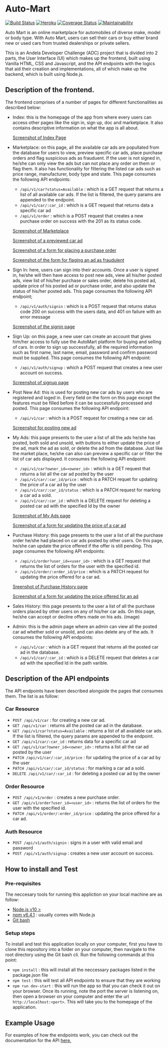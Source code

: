 # Auto-Mart

[![Build Status](https://travis-ci.com/chuksjoe/AutoMart.svg?branch=develop)](https://travis-ci.com/chuksjoe/AutoMart)
[![Heroku](https://img.shields.io/badge/heroku-deployed-green.svg)](https://auto-mart-adc.herokuapp.com)
[![Coverage Status](https://coveralls.io/repos/github/chuksjoe/AutoMart/badge.svg?branch=develop)](https://coveralls.io/github/chuksjoe/AutoMart?branch=develop)
[![Maintainability](https://api.codeclimate.com/v1/badges/1c755fa5581069ff8171/maintainability)](https://codeclimate.com/github/chuksjoe/AutoMart/maintainability)

Auto Mart is an online marketplace for automobiles of diverse make, model or body type. With Auto Mart, users can sell their cars or buy either brand new or used cars from trusted dealerships or private sellers.

This is an Andela Developer Challenge (ADC) project that is divided into 2 parts, the User Interface (UI) which makes up the frontend, built using Vanilla HTML, CSS and Javascript, and the API endpoints with the logics that aid their creation and implementations, all of which make up the backend, which is built using Node.js.

## Description of the frontend.

The frontend comprises of a number of pages for different functionalities as described below:

- Index: this is the homepage of the app from where every users can access other pages like the sign in, sign up, doc and marketplace. It also contains descriptive information on what the app is all about.

  [Screenshot of Index Page](https://drive.google.com/open?id=1dzR8JeXaR6hlPUfeYbNHaAsm8gKQjPPQ)

- Marketplace: on this page, all the available car ads are popullated from the database for users to view, preview specific car ads, place purchase orders and flag suspicious ads as frauduent. If the user is not signed in, he/she can only view the ads but can not place any order on them or flag them. It also has functionality for filtering the listed car ads such as price range, manufacturer, body type and state.
  This page consumes the following API endpoints:

  - `/api/v1/car?status=Available` : which is a GET request that returns a list of all available car ads. If the list is filtered, the query params are appended to the endpoint.
  - `/api/v1/car/:car_id` : which is a GET request that returns data a specific car ad
  - `/api/v1/order` : which is a POST request that creates a new purchase order on success with the 201 as its status code.

  [Screenshot of Marketplace](https://drive.google.com/open?id=1w_U9DTsJrkOW-oS4Du8RqgiceMOn5LBZ)

  [Screenshot of a previewed car ad](https://drive.google.com/open?id=1FQSZ2oVlf0XV7OZXfg5W459rg48LK_YX)

  [Screenshot of a form for placing a purchase order](https://drive.google.com/open?id=1sREN70HbWJIWjwKe2zygscdW8jYQrOBp)

  [Screenshot of the form for flaging an ad as fraudulent](https://drive.google.com/open?id=1oCkguWgwJGgnVELEK2LDuNcV9pa1mjOt)

- Sign In: here, users can sign into their accounts. Once a user is signed in, he/she will then have access to post new ads, view all his/her posted ads, view list of his/her purchase or sales order, delete his posted ad, update price of his posted ad or purchase order, and also update the status of his/her posted ads.
  This page consumes the following API endpoint;

  - `/api/v1/auth/signin` : which is a POST request that returns status code 200 on success with the users data, and 401 on failure with an error message

  [Screenshot of the signin page](https://drive.google.com/open?id=1vKnvAn-gfTlcVPG5jUS2Ff-dg9zMDQi-)

- Sign Up: on this page, a new user can create an account that gives him/her access to fully use the AutoMart platform for buying and selling of cars. In order to sign up successfully, all the required information such as first name, last name, email, password and confirm password must be supplied.
  This page consumes the following API endpoint:

  - `/api/v1/auth/signup` : which a POST request that creates a new user account on success.

  [Screenshot of signup page](https://drive.google.com/open?id=1-6HTcw_U7G5qLVuuaQYFNTYeoc8oanhZ)

- Post New Ad: this is used for posting new car ads by users who are registered and loged in. Every field on the form on this page except the features must be filled before it can be successfully processed and posted.
  This page consumes the following API endpoint:

  - `/api/v1/car` : which is a POST request for creating a new car ad.

  [Screenshot for posting new ad](https://drive.google.com/open?id=1Zb9Ay3qxB6QZ4GNO_DlVGrq8busO2IBo)

- My Ads: this page presents to the user a list of all the ads he/she has posted, both sold and unsold, with buttons to either update the price of the ad, mark the ad as sold, or delete the ad from the database. Just like the market place, he/she can also can preview a specific car or filter the list of car ads displayed. It consumes the following API endpoint:

  - `/api/v1/car?owner_id=<owner_id>` : which is a GET request that returns a list all the car ad posted by the user
  - `/api/v1/car/:car_id/price` : which is a PATCH requet for updating the price of a car ad by the user
  - `/api/v1/car/:car_id/status` : which is a PATCH request for marking a car ad a sold.
  - `/api/v1/car/:car_id` : which is a DELETE request for deleting a posted car ad with the specified Id by the owner

  [Screenshot of My Ads page](https://drive.google.com/open?id=1SF5zBMk6HrXGVvS3a7_1cNd37B4uyO0Q)

  [Screenshot of a form for updating the price of a car ad](https://drive.google.com/open?id=1_9XEx38kyB500V5cn7Ubjdx-LIHCNvf4)

- Purchase History: this page presents to the user a list of all the purchase order he/she had placed on car ads posted by other users. On this page, he/she can update the price offered if the offer is still pending. This page consumes the following API endpoints:

  - `/api/v1/order?user_id=<user_id>` : which is a GET request that returns the list of orders for the user with the specified id.
  - `/api/v1/order/:order_id/price` : which is a PATCH request for updating the price offered for a car ad.

  [Sreenshot of Purchase History page](https://drive.google.com/open?id=1OxIai-BnZSKkBSyBB0PjOKtEselG3fGt)

  [Screenshot of a form for updating the price offered for an ad](https://drive.google.com/open?id=1FPhhdmwD9CV5W7m8EL1zcocImZKr6vNp)

- Sales History: this page presents to the user a list of all the purchase orders placed by other users on any of his/her car ads. On this page, he/she can accept or decline offers made on his ads.
  (image)
- Admin: this is the admin page where an admin can view all the posted car ad whether sold or unsold, and can also delete any of the ads. It consumes the following API endpoints:

  - `/api/v1/car` : which is a GET request that returns all the posted car ad in the database.
  - `/api/v1/car/:car_id` : which is a DELETE request that deletes a car ad with the specified Id in the path varible.

## Description of the API endpoints

The API endpoints have been described alongside the pages that consumes them. The list is as follow:

### Car Resource

- `POST /api/v1/car` : for creating a new car ad.
- `GET /api/v1/car` : returns all the posted car ad in the database.
- `GET /api/v1/car?status=Available` : returns a list of all available car ads. If the list is filtered, the query params are appended to the endpoint.
- `GET /api/v1/car/:car_id` : returns data for a specific car ad
- `GET /api/v1/car?owner_id=<owner_id>` : returns a list all the car ad posted by the user
- `PATCH /api/v1/car/:car_id/price` : for updating the price of a car ad by the user
- `PATCH /api/v1/car/:car_id/status` : for marking a car ad a sold.
- `DELETE /api/v1/car/:car_id` : for deleting a posted car ad by the owner

### Order Resource

- `POST /api/v1/order` : creates a new purchase order.
- `GET /api/v1/order?user_id=<user_id>` : returns the list of orders for the user with the specified id.
- `PATCH /api/v1/order/:order_id/price` : updating the price offered for a car ad.

### Auth Resource

- `POST /api/v1/auth/signin` : signs in a user with valid email and password
- `POST /api/v1/auth/signup` : creates a new user account on success.

## How to install and Test

### Pre-requisites

The neccesary tools for running this appliction on your local machine are as follow:

- [Node.js v10 >](https://nodejs.org/en/)
- [npm v6.4.1](https://nodejs.org/en/) : usually comes with Node.js
- [Git bash](https://git-scm.com/downloads)

### Setup steps

To install and test this application locally on your computer, first you have to clone this repository into a folder on your computer, then navigate to the root directory using the Git bash cli. Run the following commands at this point:

- `npm install` : this will install all the neccessary packages listed in the package.json file
- `npm test` : this will test all API endpoints to ensure that they are working
- `npm run dev-start` : this will run the app so that you can check it out on your browser. Once its running, note the port the server is listening on, then open a browser on your computer and enter the url `http://localhost:<port>`. This will take you to the homepage of the application.

## Example Usage

For examples of how the endpoints work, you can check out the documentation for the API [here.](https://documenter.getpostman.com/view/7607196/S1TYWGgG)
